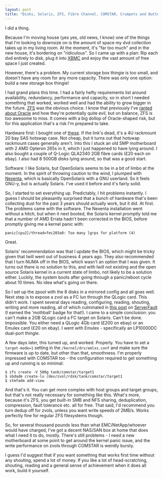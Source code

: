 ```yaml
---
layout: post
title: "Disks, Solaris, ZFS, Fibre Channel, COMSTAR, Crumpets and Butter."
---
```

I did a thing.

Because I'm moving house (yes yes, old news, I know) one of the things that
I'm looking to downsize on is the amount of space my dvd collection takes up
in my living room. At the moment, it's "far too much" and in the new house,
it's bordering on "ridiculous". So I came up with a plan: Rip each dvd
entirely to disk, plug it into [XBMC][1] and enjoy the vast amount of free
space I just created.

However, there's a problem. My current storage box thingie is too small, and
doesn't have any room for any more capacity. There was only one option: build
a new storage box thingie!

I had grand plans this time. I had a fairly hefty requirements list around
availability, redundancy, performance and capacity, so in short I needed
something that worked, worked well and had the ability to grow bigger in the
future. [ZFS][2] was the obvious choice. I know that previously I've [ranted
about Oracle][3] and how they're potentially quite evil, but on balance, ZFS
is too awesome to miss. It comes with a big dollop of Oracle-shaped risk, but
for this application that's a risk I'm prepared to take.

Hardware first: I bought one of [these][4]. If the link's dead, it's a 4U
rackmount 20 bay SAS hotswap case. Not cheap, but it turns out that hotswap
rackmount cases generally aren't. Into this I stuck an old SMP motherboard
with 2 AMD Opteron 265s in it, which I just happened to have lying around. I
also bought a couple of Q-Logic QLA2340 2GB fibre cards (£20 each on ebay). I
also had 8 500GB disks lying around, so that was a good start.

Software: I like Solaris, but OpenSolaris seems to be in a bit of limbo at the
moment. In the spirit of throwing caution to the wind, I plumped with
[Nexenta][5], which is basically OpenSolaris with a GNU userland. So it feels
GNU-y, but is actually Solaris. I've used it before and it's fairly solid.

So, I started to set everything up. Predictably, I hit problems instantly. I
guess I should be pleasantly surprised that a bunch of hardware that's been
collecting dust for the past 3 years should actually work, but it did. At
first. The problems came with the software. The Nexenta installation went
without a hitch, but when it next booted, the Solaris kernel promptly told me
that a number of AMD Errata hadn't been corrected in the BIOS, before promptly
giving me a kernel panic with:

    panic[cpu2]/thread=fec203a0: Too many lgrps for platform (4)

Great.

Solaris' recommendation was that I update the BIOS, which might be tricky
given that Iwill went out of business 4 years ago. They also recommended that
I turn NUMA off in the BIOS, which wasn't an option that I was given. It turns
out there is no solution to this, and with Iwill not existing and the open
source Solaris kernel in a current state of limbo, not likely to be a solution
either. Luckily, the system boots after going through a panic/reboot cycle
about 10 times. No idea what's going on there.

So I set up the zpool with the 8 disks in a mirrored config and all goes well.
Next step is to expose a zvol as a FC lun through the QLogic card. This didn't
work. I spent several days reading, configuring, reading, shouting, writing
and more reading, all of which culminated in [this post][6] on
[ServerFault][7] (I earned the 'mothball' badge for that!). I came to a simple
conclusion: you can't make a 2GB QLogic card a FC target on Solaris. Can't be
done. Impossible. You either need a QLogic 4Gb card (£200 on ebay) or an
Emulex card (£20 on ebay). I went with Emulex - specifically an LP10000DC
dual-port thingie.

A few days later, this turned up, and worked. Properly. You have to set a
`target-mode=1` setting in the `/kernel/drv/emlxs.conf` and make sure the
firmware is up to date, but other than that, smoothness. I'm properly
impressed with COMSTAR too - the configuration required to get something up
and running is so minimal:

    $ zfs create -V 500g tank/comstar/target1
    $ sbdadm create-lu /dev/zvol/rdsk/tank/comstar/target1
    $ stmfadm add-view

And that's it. You can get more complex with host groups and target groups,
but that's not really necessary for something like this. What's more, because
it's ZFS, you get built-in SMB and NFS sharing, deduplication, compression,
fault tolerance etc. all for free. That said, I'd recommend you turn dedup off
for zvols, unless you want write speeds of 2MB/s. Works perfectly fine for
regular ZFS filesystems though.

So, for several thousand pounds less than what EMC/NetApp/whoever would have
charged, I've got a decent NAS/SAN box at home that does what I need it to do,
mostly. There's still problems - I need a new motherboard at some point to get
around the kernel panic issue, and the write performance on zvols through
COMSTAR is weirdly bursty.

I guess I'd suggest that if you want something that works first time without
any shouting, spend a lot of money. If you like a lot of head-scratching,
shouting, reading and a general sense of achievement when it does all work,
build it yourself.

   [1]: http://xbmc.org/ (xbmc)

   [2]: http://en.wikipedia.org/wiki/ZFS (ZFS)

   [3]: http://www.growse.com/news/comments/django-awesomeness/ (Django.Awesomeness.)

   [4]: http://www.xcase.co.uk/X-Case-RM-420-Hotswap-4u-p/case-rm420.htm
(X-case RM420)

   [5]: http://nexenta.org/ (Nexenta)

   [6]: http://serverfault.com/questions/230427/solaris-fibre-channel-target-configure-qlogic-qla2340

   [7]: http://serverfault.com/

